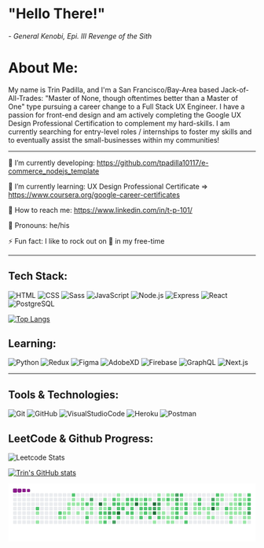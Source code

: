 <!-- Sample Image, need to create a gif: -->
<!--- <p align="center">
<img 
     src='./Nicole Wallace.gif' 
     alt='cute computer icon'
     width='100%'
     style='margin: 0 auto'
/>
</p> -->

# "Hello There!" 
###### - General Kenobi, Epi. III Revenge of the Sith

# About Me:

My name is Trin Padilla, and I'm a San Francisco/Bay-Area based Jack-of-All-Trades: "Master of None, though oftentimes better than a Master of One" type pursuing a career change to a Full Stack UX Engineer.  I have a passion for front-end design and am actively completing the Google UX Design Professional Certification to complement my hard-skills.  I am currently searching for entry-level roles / internships to foster my skills and to eventually assist the small-businesses within my communities!

______________________________________________________________________________

🔭  I’m currently developing: https://github.com/tpadilla10117/e-commerce_nodejs_template

🌱  I’m currently learning: UX Design Professional Certificate => https://www.coursera.org/google-career-certificates

🧳  How to reach me: https://www.linkedin.com/in/t-p-101/

👾  Pronouns: he/his

⚡  Fun fact: I like to rock out on  🎸  in my free-time
______________________________________________________________________________

## Tech Stack: 
![HTML](https://img.shields.io/badge/code-HTML-informational?style=flat&logo=HTML5&logoColor=white&color=blueviolet) ![CSS](https://img.shields.io/badge/code-CSS-informational?style=flat&logo=CSS3&logoColor=white&color=blueviolet) ![Sass](https://img.shields.io/badge/code-Sass-informational?style=flat&logo=Sass&logoColor=white&color=blueviolet) ![JavaScript](https://img.shields.io/badge/code-Javascript-informational?style=flat&logo=Javascript&logoColor=white&color=blueviolet) ![Node.js](https://img.shields.io/badge/code-Node.js-informational?style=flat&logo=Node.js&logoColor=white&color=blueviolet) ![Express](https://img.shields.io/badge/code-Express-informational?style=flat&logo=Express&logoColor=white&color=blueviolet) ![React](https://img.shields.io/badge/code-React-informational?style=flat&logo=React&logoColor=white&color=blueviolet) ![PostgreSQL](https://img.shields.io/badge/code-PostgreSQL-informational?style=flat&logo=PostgreSQL&logoColor=white&color=blueviolet) 

[![Top Langs](https://github-readme-stats.vercel.app/api/top-langs/?username=tpadilla10117&layout=compact)](https://github.com/tpadilla10117/github-readme-stats)


## Learning: 
![Python](https://img.shields.io/badge/code-Python-informational?style=flat&logo=Python&logoColor=white&color=blueviolet) ![Redux](https://img.shields.io/badge/code-Redux-informational?style=flat&logo=Redux&logoColor=white&color=blueviolet) ![Figma](https://img.shields.io/badge/code-Figma-informational?style=flat&logo=Figma&logoColor=white&color=blueviolet) ![AdobeXD](https://img.shields.io/badge/code-AdobeXD-informational?style=flat&logo=AdobeXD&logoColor=white&color=blueviolet) ![Firebase](https://img.shields.io/badge/code-Firebase-informational?style=flat&logo=Firebase&logoColor=white&color=blueviolet) ![GraphQL](https://img.shields.io/badge/code-GraphQL-informational?style=flat&logo=GraphQL&logoColor=white&color=blueviolet) ![Next.js](https://img.shields.io/badge/code-Next.js-informational?style=flat&logo=Next.js&logoColor=white&color=blueviolet)
______________________________________________________________________________

## Tools & Technologies:
![Git](https://img.shields.io/badge/tool-Git-informational?style=flat&logo=Git&logoColor=white&color=orange) ![GitHub](https://img.shields.io/badge/tool-GitHub-informational?style=flat&logo=GitHub&logoColor=white&color=orange) ![VisualStudioCode](https://img.shields.io/badge/tool-VS%20Code-informational?style=flat&logo=Visual%20Studio%20Code&logoColor=white&color=orange)  ![Heroku](https://img.shields.io/badge/tool-Heroku-informational?style=flat&logo=Heroku&logoColor=white&color=orange) ![Postman](https://img.shields.io/badge/tool-Postman-informational?style=flat&logo=Postman&logoColor=white&color=orange)

## LeetCode & Github Progress:
![Leetcode Stats](https://leetcode.card.workers.dev/?username=tPadilla10117)

[![Trin's GitHub stats](https://github-readme-stats.vercel.app/api?username=tpadilla10117)](https://github.com/tpadilla10117/github-readme-stats)

![snake gif](https://github.com/tpadilla10117/tpadilla10117/blob/output/github-contribution-grid-snake.gif) 
